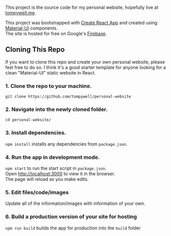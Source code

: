 This project is the source code for my personal website, hopefully live at [tompywell.me](https://tompywell.me).

This project was bootstrapped with [Create React App](https://github.com/facebook/create-react-app) and created using [Material-UI](https://material-ui.com) components.<br>
The site is hosted for free on Google's [Firebase](https://firebase.google.com).<br>


## Cloning This Repo
If you want to clone this repo and create your own personal website, please feel free to do so. I think it's a good starter template for anyone looking for a clean "Material-UI" static website in React.<br>

### 1. Clone the repo to your machine.<br>
`git clone https://github.com/tompywell/personal-website`

### 2. Navigate into the newly cloned folder.<br>
`cd personal-website/`

### 3. Install dependencies.<br>
`npm install` installs any dependencies from `package.json`.

### 4. Run the app in development mode.<br>
`npm start` to run the start script in `package.json`.<br>
Open [http://localhost:3000](http://localhost:3000) to view it in the browser.<br>
The page will reload as you make edits.

### 5. Edit files/code/images
Update all of the information/images with information of your own.

### 6. Build a production version of your site for hosting
`npm run build` builds the app for production into the `build` folder
